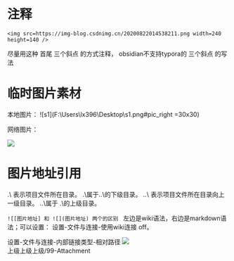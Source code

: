 

# 注释
```
<img src=https://img-blog.csdnimg.cn/20200822014538211.png width=240 height=140 />
```
尽量用这种 首尾  三个斜点 的方式注释，
obsidian不支持typora的 三个斜点 的写法

# 临时图片素材
本地图片：
![s1](F:\Users\lx396\Desktop\s1.png#pic_right =30x30)

网络图片：
<div align=left><img src=https://img-blog.csdnimg.cn/20200822014538211.png /></div>


# 图片地址引用
.\  表示项目文件所在目录。 		   .\属于..\的下级目录。
..\ 表示项目文件所在目录向上一级目录。 ..\属于 .\的上级目录。

``` ![[图片地址] 和 ![](图片地址) 两个的区别  ```
左边是wiki语法，右边是markdown语法；可以设置： 设置-文件与连接-使用wiki连接 off。

设置-文件与连接-内部链接类型-相对路径
![](../../../99-Attachment/Pasted%20image%2020230915163357.png)  
   上级上级上级/99-Attachment
